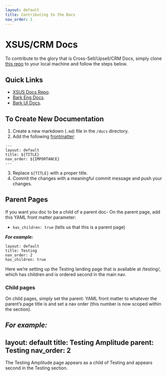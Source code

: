 ```yaml
---
layout: default
title: Contributing to the Docs
nav_order: 1
---
```


# XSUS/CRM Docs

To contribute to the glory that is Cross-Sell/Upsell/CRM Docs, simply clone [this repo](https://github.com/BARK-DGREEN/xsus-docs) to your local machine and follow the steps below.

## Quick Links

- [XSUS Docs Repo](https://github.com/BARK-DGREEN/xsus-docs).
- [Bark Eng Docs](https://docs.barkco.xyz/applications).
- [Bark UI Docs](https://www.barkbox.com/bark-ui/utilities/typography#adjust-body-text-weight).

## To Create New Documentation
1. Create a new markdown (`.md`) file in the `/docs` directory.
2. Add the following [frontmatter](https://jekyllrb.com/docs/front-matter/): 

````
---
layout: default
title: ${TITLE}
nav_order: ${IMPORTANCE}
---
````

3. Replace `${TITLE}` with a proper title.
4. Commit the changes with a meaningful commit message and push your changes.

## Parent Pages
If you want you doc to be a child of a parent doc-
On the parent page, add this YAML front matter parameter:

- `has_children: true` (tells us that this is a parent page)

***For example:*** 
````
layout: default
title: Testing
nav_order: 2
has_children: true
````

Here we’re setting up the Testing landing page that is available at /testing/, which has children and is ordered second in the main nav.

### Child pages
On child pages, simply set the parent: YAML front matter to whatever the parent’s page title is and set a nav order (this number is now scoped within the section).

***For example:*** 
---
layout: default
title: Testing Amplitude
parent: Testing
nav_order: 2
---

The Testing Amplitude page appears as a child of Testing and appears second in the Testing section.


